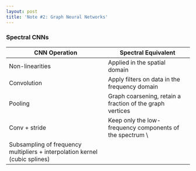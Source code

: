 ```yaml
---
layout: post
title: 'Note #2: Graph Neural Networks'
---
```

### Spectral CNNs

| CNN Operation        | Spectral Equivalent           |
| ------------- |-------------|
| Non-linearities     	| Applied in the spatial domain |
| Convolution         	| Apply filters on data in the frequency domain |
| Pooling         		| Graph coarsening, retain a fraction of the graph vertices |
| Conv + stride         | Keep only the low-frequency components of the spectrum \\
	Subsampling of frequency multipliers + interpolation kernel (cubic splines) |
